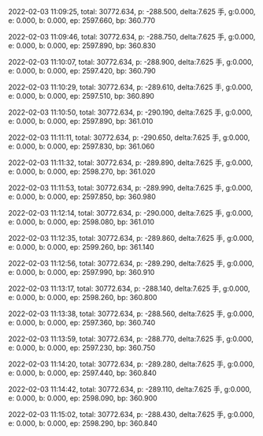 2022-02-03 11:09:25, total: 30772.634, p: -288.500, delta:7.625 手, g:0.000, e: 0.000, b: 0.000, ep: 2597.660, bp: 360.770

2022-02-03 11:09:46, total: 30772.634, p: -288.750, delta:7.625 手, g:0.000, e: 0.000, b: 0.000, ep: 2597.890, bp: 360.830

2022-02-03 11:10:07, total: 30772.634, p: -288.900, delta:7.625 手, g:0.000, e: 0.000, b: 0.000, ep: 2597.420, bp: 360.790

2022-02-03 11:10:29, total: 30772.634, p: -289.610, delta:7.625 手, g:0.000, e: 0.000, b: 0.000, ep: 2597.510, bp: 360.890

2022-02-03 11:10:50, total: 30772.634, p: -290.190, delta:7.625 手, g:0.000, e: 0.000, b: 0.000, ep: 2597.890, bp: 361.010

2022-02-03 11:11:11, total: 30772.634, p: -290.650, delta:7.625 手, g:0.000, e: 0.000, b: 0.000, ep: 2597.830, bp: 361.060

2022-02-03 11:11:32, total: 30772.634, p: -289.890, delta:7.625 手, g:0.000, e: 0.000, b: 0.000, ep: 2598.270, bp: 361.020

2022-02-03 11:11:53, total: 30772.634, p: -289.990, delta:7.625 手, g:0.000, e: 0.000, b: 0.000, ep: 2597.850, bp: 360.980

2022-02-03 11:12:14, total: 30772.634, p: -290.000, delta:7.625 手, g:0.000, e: 0.000, b: 0.000, ep: 2598.080, bp: 361.010

2022-02-03 11:12:35, total: 30772.634, p: -289.860, delta:7.625 手, g:0.000, e: 0.000, b: 0.000, ep: 2599.260, bp: 361.140

2022-02-03 11:12:56, total: 30772.634, p: -289.290, delta:7.625 手, g:0.000, e: 0.000, b: 0.000, ep: 2597.990, bp: 360.910

2022-02-03 11:13:17, total: 30772.634, p: -288.140, delta:7.625 手, g:0.000, e: 0.000, b: 0.000, ep: 2598.260, bp: 360.800

2022-02-03 11:13:38, total: 30772.634, p: -288.560, delta:7.625 手, g:0.000, e: 0.000, b: 0.000, ep: 2597.360, bp: 360.740

2022-02-03 11:13:59, total: 30772.634, p: -288.770, delta:7.625 手, g:0.000, e: 0.000, b: 0.000, ep: 2597.230, bp: 360.750

2022-02-03 11:14:20, total: 30772.634, p: -289.280, delta:7.625 手, g:0.000, e: 0.000, b: 0.000, ep: 2597.440, bp: 360.840

2022-02-03 11:14:42, total: 30772.634, p: -289.110, delta:7.625 手, g:0.000, e: 0.000, b: 0.000, ep: 2598.090, bp: 360.900

2022-02-03 11:15:02, total: 30772.634, p: -288.430, delta:7.625 手, g:0.000, e: 0.000, b: 0.000, ep: 2598.290, bp: 360.840
